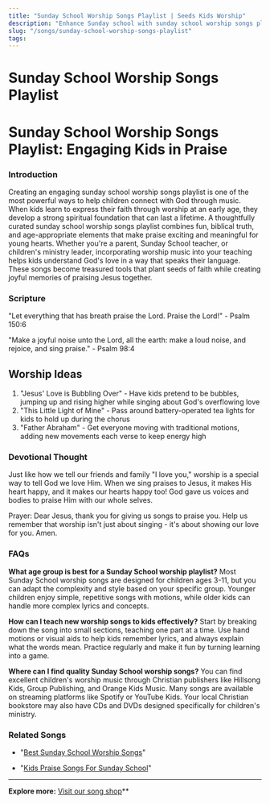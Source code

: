 ```yaml
---
title: "Sunday School Worship Songs Playlist | Seeds Kids Worship"
description: "Enhance Sunday school with sunday school worship songs playlist that teach faith through music. Educational worship resources for children."
slug: "/songs/sunday-school-worship-songs-playlist"
tags:
---
```


# Sunday School Worship Songs Playlist

# Sunday School Worship Songs Playlist: Engaging Kids in Praise

### Introduction
Creating an engaging sunday school worship songs playlist is one of the most powerful ways to help children connect with God through music. When kids learn to express their faith through worship at an early age, they develop a strong spiritual foundation that can last a lifetime. A thoughtfully curated sunday school worship songs playlist combines fun, biblical truth, and age-appropriate elements that make praise exciting and meaningful for young hearts. Whether you're a parent, Sunday School teacher, or children's ministry leader, incorporating worship music into your teaching helps kids understand God's love in a way that speaks their language. These songs become treasured tools that plant seeds of faith while creating joyful memories of praising Jesus together.

### Scripture
"Let everything that has breath praise the Lord. Praise the Lord!" - Psalm 150:6

"Make a joyful noise unto the Lord, all the earth: make a loud noise, and rejoice, and sing praise." - Psalm 98:4

## Worship Ideas
1. "Jesus' Love is Bubbling Over" - Have kids pretend to be bubbles, jumping up and rising higher while singing about God's overflowing love
2. "This Little Light of Mine" - Pass around battery-operated tea lights for kids to hold up during the chorus
3. "Father Abraham" - Get everyone moving with traditional motions, adding new movements each verse to keep energy high

### Devotional Thought
Just like how we tell our friends and family "I love you," worship is a special way to tell God we love Him. When we sing praises to Jesus, it makes His heart happy, and it makes our hearts happy too! God gave us voices and bodies to praise Him with our whole selves.

Prayer: Dear Jesus, thank you for giving us songs to praise you. Help us remember that worship isn't just about singing - it's about showing our love for you. Amen.

### FAQs
**What age group is best for a Sunday School worship playlist?**
Most Sunday School worship songs are designed for children ages 3-11, but you can adapt the complexity and style based on your specific group. Younger children enjoy simple, repetitive songs with motions, while older kids can handle more complex lyrics and concepts.

**How can I teach new worship songs to kids effectively?**
Start by breaking down the song into small sections, teaching one part at a time. Use hand motions or visual aids to help kids remember lyrics, and always explain what the words mean. Practice regularly and make it fun by turning learning into a game.

**Where can I find quality Sunday School worship songs?**
You can find excellent children's worship music through Christian publishers like Hillsong Kids, Group Publishing, and Orange Kids Music. Many songs are available on streaming platforms like Spotify or YouTube Kids. Your local Christian bookstore may also have CDs and DVDs designed specifically for children's ministry.

### Related Songs

- "[Best Sunday School Worship Songs](/songs/best-sunday-school-worship-songs/)"

- "[Kids Praise Songs For Sunday School](/songs/kids-praise-songs-for-sunday-school/)"

---

**Explore more:** [Visit our song shop](https://seedskidsworship.com/shop)**

<!-- Schema Markup -->
<script type="application/ld+json">
{
  "@context": "https://schema.org",
  "@type": "MusicRecording",
  "name": "Sunday School Worship Songs Playlist",
  "byArtist": {
    "@type": "MusicGroup",
    "name": "Seeds Kids Worship"
  },
  "isFamilyFriendly": true,
  "url": "https://seedskidsworship.com/songs/sunday-school-worship-songs-playlist/"
}
</script>